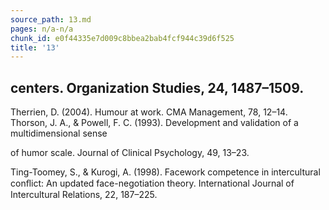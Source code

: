 ```yaml
---
source_path: 13.md
pages: n/a-n/a
chunk_id: e0f44335e7d009c8bbea2bab4fcf944c39d6f525
title: '13'
---
```

## centers. Organization Studies, 24, 1487–1509.

Therrien, D. (2004). Humour at work. CMA Management, 78, 12–14. Thorson, J. A., & Powell, F. C. (1993). Development and validation of a multidimensional sense

of humor scale. Journal of Clinical Psychology, 49, 13–23.

Ting-Toomey, S., & Kurogi, A. (1998). Facework competence in intercultural conﬂict: An updated face-negotiation theory. International Journal of Intercultural Relations, 22, 187–225.
